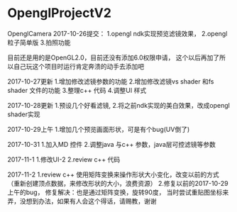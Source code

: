 # OpenglProjectV2
OpenglCamera
2017-10-26提交：
1.opengl ndk实现预览滤镜效果，
2.opengl 粒子简单版
3.拍照功能

目前还是用的是OpenGL2.0，目前还没有添加6.0权限申请，
这个以后再加了所以自己玩这个项目时运行肯定奔溃的动手去添加吧

2017-10-27更新
1.增加修改滤镜参数的功能
2.增加修改滤镜vs shader 和fs shader 文件的功能
3.整理c++ 代码
4.调整UI 样式



2017-10-28更新
1.预设几个好看滤镜,
2.将之前ndk实现的美白效果，改成opengl shader实现



2017-10-29上午
1.增加几个预览画面形状，可是有个bug(UV倒了)

2017-10-31
1.加入MD 控件
2.调整java 与c++ 参数，java层可控滤镜等参数

2017-11-1
1.修改UI-2
2.review c++ 代码

2017-11-2
1.review c++ 使用矩阵变换来操作形状大小变化，改变以前的方式（重新创建顶点数据，来修改形状的大小，浪费资源）
2.修复以前的2017-10-29上午的bug，
 修复解决：也是通过矩阵变换，旋转90度，
 当时尝试重贴图坐标来弄，没想到办法，如果有人会这个得话，请赐教，谢谢








